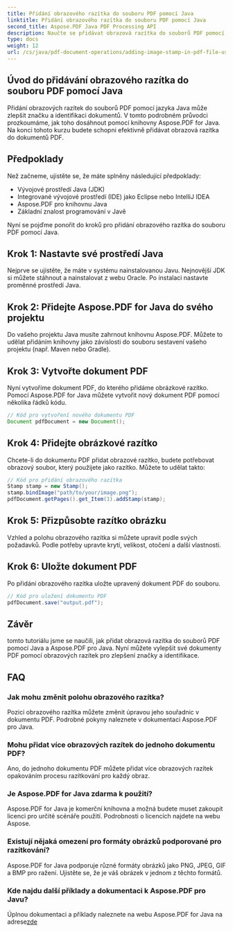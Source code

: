 ```yaml
---
title: Přidání obrazového razítka do souboru PDF pomocí Java
linktitle: Přidání obrazového razítka do souboru PDF pomocí Java
second_title: Aspose.PDF Java PDF Processing API
description: Naučte se přidávat obrazová razítka do souborů PDF pomocí Javy pomocí tohoto komplexního výukového programu Aspose.PDF for Java.
type: docs
weight: 12
url: /cs/java/pdf-document-operations/adding-image-stamp-in-pdf-file-using-java/
---
```


## Úvod do přidávání obrazového razítka do souboru PDF pomocí Java

Přidání obrazových razítek do souborů PDF pomocí jazyka Java může zlepšit značku a identifikaci dokumentů. V tomto podrobném průvodci prozkoumáme, jak toho dosáhnout pomocí knihovny Aspose.PDF for Java. Na konci tohoto kurzu budete schopni efektivně přidávat obrazová razítka do dokumentů PDF.

## Předpoklady

Než začneme, ujistěte se, že máte splněny následující předpoklady:

- Vývojové prostředí Java (JDK)
- Integrované vývojové prostředí (IDE) jako Eclipse nebo IntelliJ IDEA
- Aspose.PDF pro knihovnu Java
- Základní znalost programování v Javě

Nyní se pojďme ponořit do kroků pro přidání obrazového razítka do souboru PDF pomocí Java.

## Krok 1: Nastavte své prostředí Java

Nejprve se ujistěte, že máte v systému nainstalovanou Javu. Nejnovější JDK si můžete stáhnout a nainstalovat z webu Oracle. Po instalaci nastavte proměnné prostředí Java.

## Krok 2: Přidejte Aspose.PDF for Java do svého projektu

Do vašeho projektu Java musíte zahrnout knihovnu Aspose.PDF. Můžete to udělat přidáním knihovny jako závislosti do souboru sestavení vašeho projektu (např. Maven nebo Gradle).

## Krok 3: Vytvořte dokument PDF

Nyní vytvoříme dokument PDF, do kterého přidáme obrázkové razítko. Pomocí Aspose.PDF for Java můžete vytvořit nový dokument PDF pomocí několika řádků kódu.

```java
// Kód pro vytvoření nového dokumentu PDF
Document pdfDocument = new Document();
```

## Krok 4: Přidejte obrázkové razítko

Chcete-li do dokumentu PDF přidat obrazové razítko, budete potřebovat obrazový soubor, který použijete jako razítko. Můžete to udělat takto:

```java
// Kód pro přidání obrazového razítka
Stamp stamp = new Stamp();
stamp.bindImage("path/to/your/image.png");
pdfDocument.getPages().get_Item(1).addStamp(stamp);
```

## Krok 5: Přizpůsobte razítko obrázku

Vzhled a polohu obrazového razítka si můžete upravit podle svých požadavků. Podle potřeby upravte krytí, velikost, otočení a další vlastnosti.

## Krok 6: Uložte dokument PDF

Po přidání obrazového razítka uložte upravený dokument PDF do souboru.

```java
// Kód pro uložení dokumentu PDF
pdfDocument.save("output.pdf");
```

## Závěr

tomto tutoriálu jsme se naučili, jak přidat obrazová razítka do souborů PDF pomocí Java a Aspose.PDF pro Java. Nyní můžete vylepšit své dokumenty PDF pomocí obrazových razítek pro zlepšení značky a identifikace.

## FAQ

### Jak mohu změnit polohu obrazového razítka?

Pozici obrazového razítka můžete změnit úpravou jeho souřadnic v dokumentu PDF. Podrobné pokyny naleznete v dokumentaci Aspose.PDF pro Java.

### Mohu přidat více obrazových razítek do jednoho dokumentu PDF?

Ano, do jednoho dokumentu PDF můžete přidat více obrazových razítek opakováním procesu razítkování pro každý obraz.

### Je Aspose.PDF for Java zdarma k použití?

Aspose.PDF for Java je komerční knihovna a možná budete muset zakoupit licenci pro určité scénáře použití. Podrobnosti o licencích najdete na webu Aspose.

### Existují nějaká omezení pro formáty obrázků podporované pro razítkování?

Aspose.PDF for Java podporuje různé formáty obrázků jako PNG, JPEG, GIF a BMP pro ražení. Ujistěte se, že je váš obrázek v jednom z těchto formátů.

### Kde najdu další příklady a dokumentaci k Aspose.PDF pro Javu?

Úplnou dokumentaci a příklady naleznete na webu Aspose.PDF for Java na adrese[zde](https://reference.aspose.com/pdf/java/.)